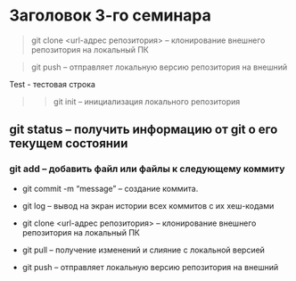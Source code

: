 # Заголовок 3-го семинара

 > git clone <url-адрес репозитория> – клонирование внешнего репозитория на  локальный ПК

 > git push – отправляет локальную версию репозитория на внешний

Test - тестовая строка

>> git init – инициализация локального репозитория

## git status – получить информацию от git о его текущем состоянии

### git add – добавить файл или файлы к следующему коммиту

* git commit -m “message” – создание коммита. 

 * git log – вывод на экран истории всех коммитов с их хеш-кодами 

* git clone <url-адрес репозитория> – клонирование внешнего репозитория на  локальный ПК

* git pull – получение изменений и слияние с локальной версией

* git push – отправляет локальную версию репозитория на внешний
